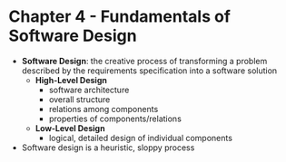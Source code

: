 # Chapter 4 - Fundamentals of Software Design

- **Software Design**: the creative process of transforming a problem described by the requirements specification into a software solution
  - **High-Level Design**
    - software architecture
    - overall structure
    - relations among components
    - properties of components/relations
  - **Low-Level Design**
    - logical, detailed design of individual components
- Software design is a heuristic, sloppy process
